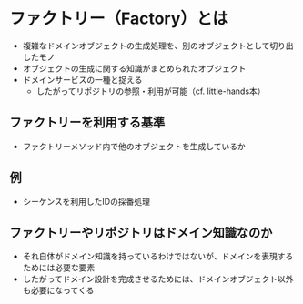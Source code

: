 # ファクトリー（Factory）とは

- 複雑なドメインオブジェクトの生成処理を、別のオブジェクトとして切り出したモノ
- オブジェクトの生成に関する知識がまとめられたオブジェクト
- ドメインサービスの一種と捉える
  - したがってリポジトリの参照・利用が可能（cf. little-hands本）

## ファクトリーを利用する基準

- ファクトリーメソッド内で他のオブジェクトを生成しているか

## 例

- シーケンスを利用したIDの採番処理

## ファクトリーやリポジトリはドメイン知識なのか

- それ自体がドメイン知識を持っているわけではないが、ドメインを表現するためには必要な要素
- したがってドメイン設計を完成させるためには、ドメインオブジェクト以外も必要になってくる
